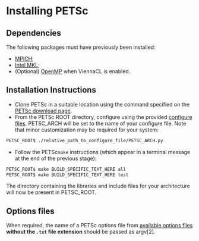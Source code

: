 # Installing PETSc

## Dependencies

The following packages must have previously been installed:
- [MPICH](https://www.mpich.org/);
- [Intel MKL](https://software.intel.com/en-us/mkl);
- (Optional) [OpenMP](http://www.openmp.org) when ViennaCL is enabled.

## Installation Instructions

- Clone PETSc in a suitable location using the command specified on the
  [PETSc download page][PETSc_download].
- From the PETSc ROOT directory, configure using the provided [configure files](configure_files).
  PETSC_ARCH will be set to the name of your configure file. Note that minor customization may be required for your
  system:

```sh
PETSC_ROOT$ ./relative_path_to_configure_file/PETSC_ARCH.py
```

- Follow the PETSc`make` instructions (which appear in a terminal message at the end of the previous
  stage):

```sh
PETSC_ROOT$ make BUILD_SPECIFIC_TEXT_HERE all
PETSC_ROOT$ make BUILD_SPECIFIC_TEXT_HERE test
```

The directory containing the libraries and include files for your architecture will now be present
in PETSC_ROOT.

## Options files

When required, the name of a PETSc options file from [available options files](options_files) **without the `.txt` file
extension** should be passed as argv[2].

[PETSc_download]: https://www.mcs.anl.gov/petsc/download/index.html
